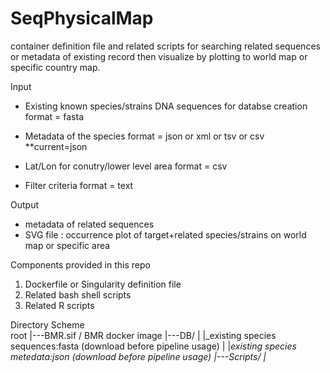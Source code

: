 # SeqPhysicalMap
container definition file and related scripts for searching related sequences or metadata of existing record then visualize by plotting to world map or specific country map.

Input
- Existing known species/strains DNA sequences for databse creation
  format = fasta
  
- Metadata of the species
  format = json or xml or tsv or csv **current=json

- Lat/Lon for conutry/lower level area
  format = csv

- Filter criteria
  format = text
  
Output
- metadata of related sequences
- SVG file : occurrence plot of target+related species/strains on world map or specific area 

Components provided in this repo
1. Dockerfile or Singularity definition file
2. Related bash shell scripts
3. Related R scripts

Directory Scheme  
root
|---BMR.sif / BMR docker image
|---DB/
|    |_existing species sequences:fasta (download before pipeline usage)
|    |_existing species metedata:json (download before pipeline usage)
|---Scripts/
    |_
